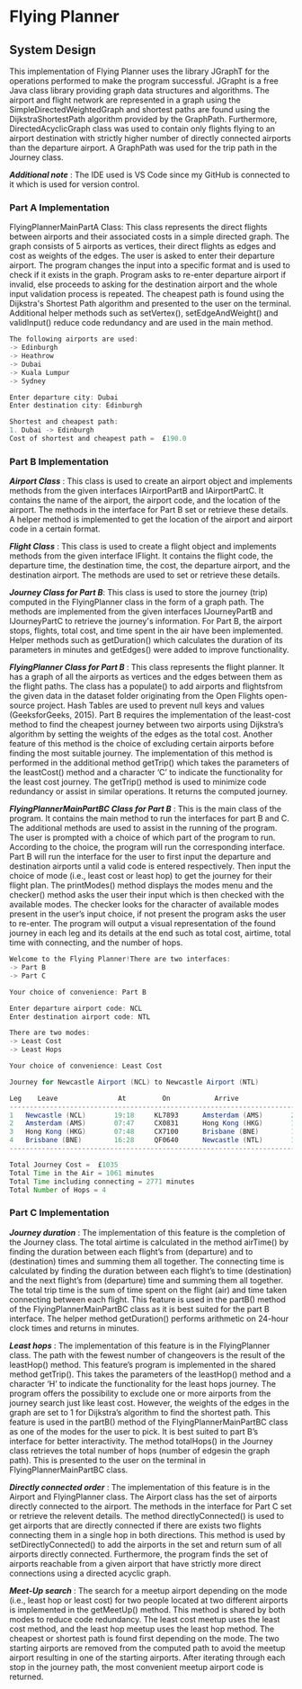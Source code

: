 # Flying Planner

## System Design

This implementation of Flying Planner uses the library JGraphT for the operations performed to make the program successful. JGrapht is a free Java class library providing graph data structures and algorithms. The airport and flight network are represented in a graph using the SimpleDirectedWeightedGraph and shortest paths are found using the DijkstraShortestPath algorithm provided by the GraphPath. Furthermore, DirectedAcyclicGraph class was used to contain only flights flying to an airport destination with strictly higher number of directly connected airports than the departure airport. A GraphPath was used for the trip path in the Journey class.

***Additional note*** : The IDE used is VS Code since my GitHub is connected to it which is used for version control.

### Part A Implementation
FlyingPlannerMainPartA Class: This class represents the direct flights between airports and their associated costs in a simple directed graph. The graph consists of 5 airports as vertices, their direct flights as edges and cost as weights of the edges. The user is asked to enter their departure airport. The program changes the input into a specific format and is used to check if it exists in the graph. Program asks to re-enter departure airport if invalid, else proceeds to asking for the destination airport and the whole input validation process is repeated. The cheapest path is found using the Dijkstra's Shortest Path algorithm and presented to the user on the terminal. Additional helper methods such as setVertex(), setEdgeAndWeight() and validInput() reduce code redundancy and are used in the main method.

```java
The following airports are used:
-> Edinburgh
-> Heathrow
-> Dubai
-> Kuala Lumpur
-> Sydney

Enter departure city: Dubai
Enter destination city: Edinburgh

Shortest and cheapest path:
1. Dubai -> Edinburgh
Cost of shortest and cheapest path =  £190.0
```

### Part B Implementation
***Airport Class*** : This class is used to create an airport object and implements methods from the given interfaces IAirportPartB and IAirportPartC. It contains the name of the airport, the airport code, and the location of the airport. The methods in the interface for Part B set or retrieve these details. A helper method is implemented to get the location of the airport and airport code in a certain format.

***Flight Class*** : This class is used to create a flight object and implements methods from the given interface IFlight. It contains the flight code, the departure time, the destination time, the cost, the departure airport, and the destination airport. The methods are used to set or retrieve these details.

***Journey Class for Part B***: This class is used to store the journey (trip) computed in the FlyingPlanner class in the form of a graph path. The methods are implemented from the given interfaces IJourneyPartB and IJourneyPartC to retrieve the journey's information. For Part B, the airport stops, flights, total cost, and time spent in the air have been implemented. Helper methods such as getDuration() which calculates the duration of its parameters in minutes and getEdges() were added to improve functionality.

***FlyingPlanner Class for Part B*** : This class represents the flight planner. It has a graph of all the airports as vertices and the edges between them as the flight paths. The class has a populate() to add airports and flightsfrom the given data in the dataset folder originating from the Open Flights open-source project. Hash Tables are used to prevent null keys and values (GeeksforGeeks, 2015). Part B requires the implementation of the least-cost method to find the cheapest journey between two airports using Dijkstra’s algorithm by setting the weights of the edges as the total cost. Another feature of this method is the choice of excluding certain airports before finding the most suitable journey. The implementation of this method is performed in the additional method getTrip() which takes the parameters of the leastCost() method and a character ‘C’ to indicate the functionality for the least cost journey. The getTrip() method is used to minimize code redundancy or assist in similar operations. It returns the computed journey.

***FlyingPlannerMainPartBC Class for Part B*** : This is the main class of the program. It contains the main method to run the interfaces for part B and C. The additional methods are used to assist in the running of the program. The user is prompted with a choice of which part of the program to run. According to the choice, the program will run the corresponding interface. Part B will run the interface for the user to first input the departure and destination airports until a valid code is entered respectively. Then input the choice of mode (i.e., least cost or least hop) to get the journey for their flight plan. The printModes() method displays the modes menu and the checker() method asks the user their input which is then checked with the available modes. The checker looks for the character of available modes present in the user’s input choice, if not present the program asks the user to re-enter. The program will output a visual representation of the found journey in each leg and its details at the end such as total cost, airtime, total time with connecting, and the number of hops. 

```java
Welcome to the Flying Planner!There are two interfaces:
-> Part B
-> Part C

Your choice of convenience: Part B

Enter departure airport code: NCL
Enter destination airport code: NTL

There are two modes:
-> Least Cost
-> Least Hops

Your choice of convenience: Least Cost

Journey for Newcastle Airport (NCL) to Newcastle Airport (NTL)

Leg    Leave               At         On           Arrive               At
------------------------------------------------------------------------------
1   Newcastle (NCL)       19:18     KL7893      Amsterdam (AMS)       20:04
2   Amsterdam (AMS)       07:47     CX0831      Hong Kong (HKG)       17:02
3   Hong Kong (HKG)       07:48     CX7100      Brisbane (BNE)        14:27
4   Brisbane (BNE)        16:28     QF0640      Newcastle (NTL)       17:29
------------------------------------------------------------------------------

Total Journey Cost =  £1035
Total Time in the Air = 1061 minutes
Total Time including connecting = 2771 minutes
Total Number of Hops = 4
```


### Part C Implementation
***Journey duration*** : The implementation of this feature is the completion of the Journey class. The total airtime is calculated in the method airTime() by finding the duration between each flight’s from (departure) and to (destination) times and summing them all together. The connecting time is calculated by finding the duration between each flight’s to time (destination) and the next flight’s from (departure) time and summing them all together. The total trip time is the sum of time spent on the flight (air) and time taken connecting between each flight. This feature is used in the partB() method of the FlyingPlannerMainPartBC class as it is best suited for the part B interface. The helper method getDuration() performs arithmetic on 24-hour clock times and returns in minutes.

***Least hops*** : The implementation of this feature is in the FlyingPlanner class. The path with the fewest number of changeovers is the result of the leastHop() method. This feature’s program is implemented in the shared method getTrip(). This takes the parameters of the leastHop() method and a character ‘H’ to indicate the functionality for the least hops journey. The program offers the possibility to exclude one or more airports from the journey search just like least cost. However, the weights of the edges in the graph are set to 1 for Dijkstra’s algorithm to find the shortest path. This feature is used in the partB() method of the FlyingPlannerMainPartBC class as one of the modes for the user to pick. It is best suited to part B’s interface for better interactivity. The method totalHops() in the Journey class retrieves the total number of hops (number of edgesin the graph path). This is presented to the user on the terminal in FlyingPlannerMainPartBC class. 

***Directly connected order*** : The implementation of this feature is in the Airport and FlyingPlanner class. The Airport class has the set of airports directly connected to the airport. The methods in the interface for Part C set or retrieve the relevent details. The method directlyConnected() is used to get airports that are directly connected if there are exists two flights connecting them in a single hop in both directions. This method is used by setDirectlyConnected() to add the airports in the set and return sum of all airports directly connected. Furthermore, the program finds the set of airports reachable from a given airport that have strictly more direct connections using a directed acyclic graph.

***Meet-Up search*** : The search for a meetup airport depending on the mode (i.e., least hop or least cost) for two people located at two different airports is implemented in the getMeetUp() method. This method is shared by both modes to reduce code redundancy. The least cost meetup uses the least cost method, and the least hop meetup uses the least hop method. The cheapest or shortest path is found first depending on the mode. The two starting airports are removed from the computed path to avoid the meetup airport resulting in one of the starting airports. After iterating through each stop in the journey path, the most convenient meetup airport code is returned.
